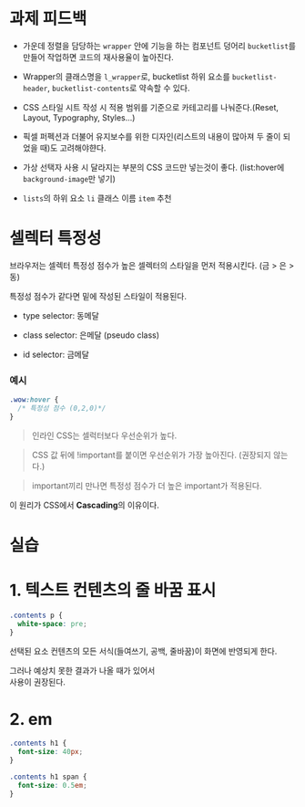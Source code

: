 # 과제 피드백

- 가운데 정렬을 담당하는 `wrapper` 안에 기능을 하는 컴포넌트 덩어리 `bucketlist`를 만들어 작업하면 코드의 재사용율이 높아진다.

- Wrapper의 클래스명을 `l_wrapper`로, bucketlist 하위 요소를 `bucketlist-header`, `bucketlist-contents`로 약속할 수 있다.

- CSS 스타일 시트 작성 시 적용 범위를 기준으로 카테고리를 나눠준다.(Reset, Layout, Typography, Styles...)

- 픽셀 퍼펙션과 더불어 유지보수를 위한 디자인(리스트의 내용이 많아져 두 줄이 되었을 때)도 고려해야햔다.

- 가상 선택자 사용 시 달라지는 부분의 CSS 코드만 넣는것이 좋다. (list:hover에 `background-image`만 넣기)

- `lists`의 하위 요소 `li` 클래스 이름 `item` 추천

# 셀렉터 특정성

브라우저는 셀렉터 특정성 점수가 높은 셀렉터의 스타일을 먼저 적용시킨다. (금 > 은 > 동)

특정성 점수가 같다면 밑에 작성된 스타일이 적용된다.

- type selector: 동메달

- class selector: 은메달 (pseudo class)

- id selector: 금메달

### 예시

```css
.wow:hover {
  /* 특정성 점수 (0,2,0)*/
}
```

> 인라인 CSS는 셀럭터보다 우선순위가 높다.

> CSS 값 뒤에 !important를 붙이면 우선순위가 가장 높아진다. (권장되지 않는다.)

> important끼리 만나면 특정성 점수가 더 높은 important가 적용된다.

이 원리가 CSS에서 **Cascading**의 이유이다.

# 실습

# 1. 텍스트 컨텐츠의 줄 바꿈 표시

```css
.contents p {
  white-space: pre;
}
```

선택된 요소 컨텐츠의 모든 서식(들여쓰기, 공백, 줄바꿈)이 화면에 반영되게 한다.

그러나 예상치 못한 결과가 나올 때가 있어서 <br> 사용이 권장된다.

# 2. em

```css
.contents h1 {
  font-size: 40px;
}

.contents h1 span {
  font-size: 0.5em;
}
```
